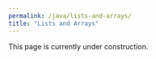 ```yaml
---
permalink: /java/lists-and-arrays/
title: "Lists and Arrays"
---
```


This page is currently under construction.
